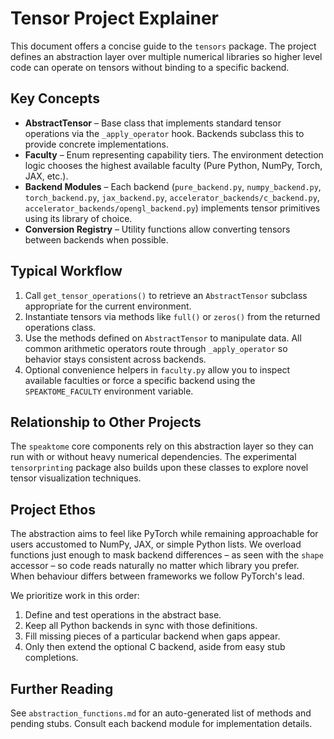 # Tensor Project Explainer

This document offers a concise guide to the `tensors` package. The project defines
an abstraction layer over multiple numerical libraries so higher level code can
operate on tensors without binding to a specific backend.

## Key Concepts

- **AbstractTensor** – Base class that implements standard tensor operations via
  the `_apply_operator` hook. Backends subclass this to provide concrete
  implementations.
- **Faculty** – Enum representing capability tiers. The environment detection
  logic chooses the highest available faculty (Pure Python, NumPy, Torch, JAX,
  etc.).
- **Backend Modules** – Each backend (`pure_backend.py`, `numpy_backend.py`,
  `torch_backend.py`, `jax_backend.py`, `accelerator_backends/c_backend.py`,
  `accelerator_backends/opengl_backend.py`)
  implements tensor primitives using its library of choice.
- **Conversion Registry** – Utility functions allow converting tensors between
  backends when possible.

## Typical Workflow

1. Call `get_tensor_operations()` to retrieve an `AbstractTensor` subclass
   appropriate for the current environment.
2. Instantiate tensors via methods like `full()` or `zeros()` from the returned
   operations class.
3. Use the methods defined on `AbstractTensor` to manipulate data. All common
   arithmetic operators route through `_apply_operator` so behavior stays
   consistent across backends.
4. Optional convenience helpers in `faculty.py` allow you to inspect available
   faculties or force a specific backend using the `SPEAKTOME_FACULTY`
   environment variable.

## Relationship to Other Projects

The `speaktome` core components rely on this abstraction layer so they can run
with or without heavy numerical dependencies. The experimental
`tensorprinting` package also builds upon these classes to explore novel tensor
visualization techniques.

## Project Ethos

The abstraction aims to feel like PyTorch while remaining approachable for users
accustomed to NumPy, JAX, or simple Python lists.  We overload functions just
enough to mask backend differences – as seen with the `shape` accessor – so
code reads naturally no matter which library you prefer.  When behaviour differs
between frameworks we follow PyTorch's lead.

We prioritize work in this order:
1. Define and test operations in the abstract base.
2. Keep all Python backends in sync with those definitions.
3. Fill missing pieces of a particular backend when gaps appear.
4. Only then extend the optional C backend, aside from easy stub completions.

## Further Reading

See `abstraction_functions.md` for an auto-generated list of methods and pending
stubs. Consult each backend module for implementation details.
